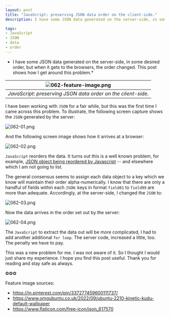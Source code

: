 ```yaml
---
layout: post
title: "JavaScript: preserving JSON data order on the client-side."
description: I have some JSON data generated on the server-side, in some desired order, but when it gets to the browsers, the order changed. This post shows how I get around this problem. 

tags:
- JavaScript
- JSON
- data 
- order
---
```


* I have some JSON data generated on the server-side, in some desired order, but when it gets to the browsers, the order changed. This post shows how I get around this problem.*

| ![062-feature-image.png](https://behainguyen.files.wordpress.com/2023/04/062-feature-image.png)
|:--:|
| *JavaScript: preserving JSON data order on the client-side.* |

I have been working with <code>JSON</code> for a fair while, but this was the first time I came across this problem. To illustrate, the following screen capture shows the <code>JSON</code> generated by the server:

![062-01.png](https://behainguyen.files.wordpress.com/2023/04/062-01.png)

And the following screen image shows how it arrives at a browser:

![062-02.png](https://behainguyen.files.wordpress.com/2023/04/062-02.png)

<code>JavaScript</code> reorders the data. It turns out this is a well known problem, for example, <a href="https://stackoverflow.com/questions/23966722/json-object-being-reordered-by-javascript" title="JSON object being reordered by Javascript" target="_blank">JSON object being reordered by Javascript</a> -- and elsewhere which I am not going to list.

The general consensus seems to assign each data object to a key which we know will maintain their order alpha-numerically. I know that there are only a handful of fields within each <code>JSON</code>: keys in format <code>field01</code> to <code>field99</code> are more than adequate. Accordingly, at the server-side, I changed the <code>JSON</code> to:

![062-03.png](https://behainguyen.files.wordpress.com/2023/04/062-03.png)

Now the data arrives in the order set out by the server:

![062-04.png](https://behainguyen.files.wordpress.com/2023/04/062-04.png)

The <code>JavaScript</code> to extract the data out will be more complicated, I had to add another additional <code>for loop</code>. The server code, increased a little, too. The penalty we have to pay.

This was a new problem for me. I was not aware of it. So I thought I would just share my experience. I hope you find this post useful. Thank you for reading and stay safe as always.

✿✿✿

Feature image sources:

<ul>
<li>
<a href="https://in.pinterest.com/pin/337277459600111737/" target="_blank">https://in.pinterest.com/pin/337277459600111737/</a>
</li>
<li>
<a href="https://www.omgubuntu.co.uk/2022/09/ubuntu-2210-kinetic-kudu-default-wallpaper" target="_blank">https://www.omgubuntu.co.uk/2022/09/ubuntu-2210-kinetic-kudu-default-wallpaper</a>
</li>
<li>
<a href="https://www.flaticon.com/free-icon/json_617570" target="_blank">https://www.flaticon.com/free-icon/json_617570</a>
</li>
</ul>
